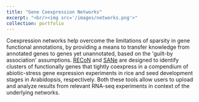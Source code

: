 ```yaml
---
title: "Gene Coexpression Networks"
excerpt: "<br/><img src='/images/networks.png'>"
collection: portfolio
---
```


Coexpression networks help overcome the limitations of sparsity in gene functional annotations, by providing a means to transfer knowledge from annotated genes to genes yet unannotated, based on the 'guilt-by association' assumptions. 
[RECoN](https://plantstress-pereira.uark.edu/RECoN/) and [SANe](https://plantstress-pereira.uark.edu/SANe/) are designed to identify clusters of functionally genes that tightly coexpress in a compendium of abiotic-stress gene expression experiments in rice and seed development stages in Arabidopsis, respectively. Both these tools allow users to upload and analyze results from relevant RNA-seq experiments in context of the underlying networks.  

